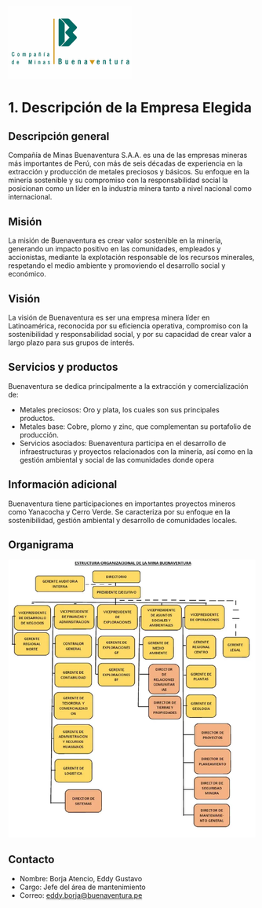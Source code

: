 <img src="logo.png" alt="logo" style="width: 50%; height: auto;" />

# 1. Descripción de la Empresa Elegida

## Descripción general
Compañía de Minas Buenaventura S.A.A. es una de las empresas mineras más importantes de Perú, con más de seis décadas de experiencia en la extracción y producción de metales preciosos y básicos. Su enfoque en la minería sostenible y su compromiso con la responsabilidad social la posicionan como un líder en la industria minera tanto a nivel nacional como internacional.

## Misión
La misión de Buenaventura es crear valor sostenible en la minería, generando un impacto positivo en las comunidades, empleados y accionistas, mediante la explotación responsable de los recursos minerales, respetando el medio ambiente y promoviendo el desarrollo social y económico.

## Visión
La visión de Buenaventura es ser una empresa minera líder en Latinoamérica, reconocida por su eficiencia operativa, compromiso con la sostenibilidad y responsabilidad social, y por su capacidad de crear valor a largo plazo para sus grupos de interés.

## Servicios y productos
Buenaventura se dedica principalmente a la extracción y comercialización de:

- Metales preciosos: Oro y plata, los cuales son sus principales productos.
- Metales base: Cobre, plomo y zinc, que complementan su portafolio de producción.
- Servicios asociados: Buenaventura participa en el desarrollo de infraestructuras y proyectos relacionados con la minería, así como en la gestión ambiental y social de las comunidades donde opera

## Información adicional
Buenaventura tiene participaciones en importantes proyectos mineros como Yanacocha y Cerro Verde. Se caracteriza por su enfoque en la sostenibilidad, gestión ambiental y desarrollo de comunidades locales. 

## Organigrama

![organigrama](organigrama.png)

## Contacto

- Nombre: Borja Atencio, Eddy Gustavo
- Cargo: Jefe del área de mantenimiento
- Correo: eddy.borja@buenaventura.pe